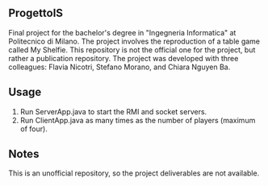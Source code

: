 ## ProgettoIS

Final project for the bachelor's degree in "Ingegneria Informatica" at Politecnico di Milano. The project involves the reproduction of a table game called My Shelfie. This repository is not the official one for the project, but rather a publication repository. The project was developed with three colleagues: Flavia Nicotri, Stefano Morano, and Chiara Nguyen Ba.

## Usage

1) Run ServerApp.java to start the RMI and socket servers.
2) Run ClientApp.java as many times as the number of players (maximum of four).

## Notes

This is an unofficial repository, so the project deliverables are not available.
